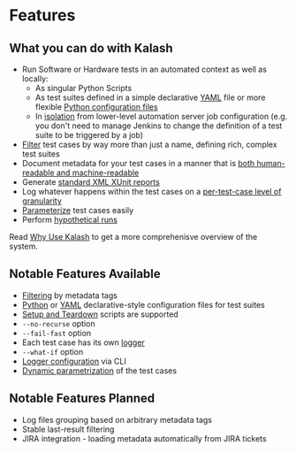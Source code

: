 # Features

## What **you** can do with Kalash

- Run Software or Hardware tests in an automated context as well as locally:
    - As singular Python Scripts
    - As test suites defined in a simple declarative [YAML](yaml_spec.md#yaml-config-file-specification) file or more flexible [Python configuration files](python_spec.md#python-config-file-specification)
    - In [isolation](basic_usage.md#why-use-kalash) from lower-level automation server job configuration (e.g. you don't need to manage Jenkins to change the definition of a test suite to be triggered by a job)
- [Filter](yaml_spec.md#yaml-config-file-specification) test cases by way more than just a name, defining rich, complex test suites
- Document metadata for your test cases in a manner that is [both human-readable and machine-readable](basic_usage.md#creating-test-cases)
- Generate [standard XML XUnit reports](basic_usage.md#reports)
- Log whatever happens within the test cases on a [per-test-case level of granularity](basic_usage.md#logging)
- [Parameterize](advanced_config.md#accessing-configuration-from-within-test-cases) test cases easily
- Perform [hypothetical runs](advanced_config.md#hypothetical-runs)

Read [Why Use Kalash](basic_usage.md#why-use-kalash) to get a more comprehenisve overview of the system.

## Notable Features Available

- [Filtering](yaml_spec.md#yaml-config-file-specification) by metadata tags
- [Python](python_spec.md#python-config-file-specification) or [YAML](yaml_spec.md#yaml-config-file-specification) declarative-style configuration files for test suites
- [Setup and Teardown](advanced_config.md#setup-and-teardown) scripts are supported
- `--no-recurse` option
- `--fail-fast` option
- Each test case has its own [logger](basic_usage.md#logging)
- `--what-if` option
- [Logger configuration](basic_usage.md#logging) via CLI
- [Dynamic parametrization](advanced_config.md#accessing-configuration-from-within-test-cases) of the test cases

## Notable Features Planned

- Log files grouping based on arbitrary metadata tags
- Stable last-result filtering
- JIRA integration - loading metadata automatically from JIRA tickets
